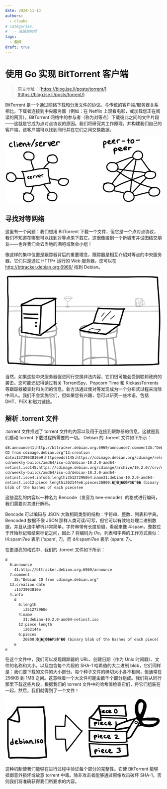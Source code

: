 ```yaml
---
date: 2024-11-13
authors:
  - cloaks
# categories:
#   - 高级架构师
tags:
  - 翻译
draft: true
---
```


# 使用 Go 实现 BitTorrent 客户端

> 原文地址：[https://blog.jse.li/posts/torrent/](https://blog.jse.li/posts/torrent/)

BitTorrent 是一个通过网络下载和分发文件的协议。与传统的客户端/服务器关系相比，下载者连接到中央服务器（例如：在 Netflix 上观看电影，或加载您正在阅读的网页），BitTorrent 网络中的参与者（称为对等点）下载彼此之间的文件片段——这就是它成为点对点协议的原因。我们将研究其工作原理，并构建我们自己的客户端，该客户端可以找到同行并在它们之间交换数据。

![](images/image.png)

## 寻找对等网络

这里有一个问题：我们想用 BitTorrent 下载一个文件，但它是一个点对点协议，我们不知道在哪里可以找到对等点来下载它。这很像搬到一个新城市并试图结交朋友——也许我们会去当地的酒吧或聚会小组！

像这样的集中位置是跟踪器背后的重要理念，跟踪器是相互介绍对等点的中央服务器。它们只是通过 HTTP* 运行的 Web 服务器，您可以在 http://bttracker.debian.org:6969/ 找到 Debian。

![](images/image-1.png)

当然，如果这些中央服务器促进同行交换非法内容，它们很可能会受到联邦政府的袭击。您可能还记得读过有关 TorrentSpy、Popcorn Time 和 KickassTorrents 等跟踪器被查封和关闭的信息。新方法通过使对等发现成为一个分布式过程来消除中间人。我们不会实施它们，但如果您有兴趣，您可以研究一些术语，包括 DHT、PEX 和磁力链接。

## 解析 .torrent 文件

.torrent 文件描述了 torrent 文件的内容以及用于连接到跟踪器的信息。这就是我们启动 torrent 下载过程所需要的一切。 Debian 的 .torrent 文件如下所示：

``` plain
d8:announce41:http://bttracker.debian.org:6969/announce7:comment35:"Debian CD from cdimage.debian.org"13:creation datei1573903810e9:httpseedsl145:https://cdimage.debian.org/cdimage/release/10.2.0//srv/cdbuilder.debian.org/dst/deb-cd/weekly-builds/amd64/iso-cd/debian-10.2.0-amd64-netinst.iso145:https://cdimage.debian.org/cdimage/archive/10.2.0//srv/cdbuilder.debian.org/dst/deb-cd/weekly-builds/amd64/iso-cd/debian-10.2.0-amd64-netinst.isoe4:infod6:lengthi351272960e4:name31:debian-10.2.0-amd64-netinst.iso12:piece lengthi262144e6:pieces26800:�����PS�^�� (binary blob of the hashes of each piece)ee
```

这些混乱的内容以一种名为 Bencode（发音为 bee-encode）的格式进行编码，我们需要对其进行解码。

Bencode 可以编码与 JSON 大致相同类型的结构：字符串、整数、列表和字典。 Bencoded 数据不像 JSON 那样人类可读/可写，但它可以有效地处理二进制数据，并且从流中解析非常简单。字符串带有长度前缀，看起来像 4:spam。整数位于开始标记和结束标记之间，因此 7 将编码为 i7e。列表和字典的工作方式类似：l4:spami7ee 表示 ['spam', 7]，而 d4:spami7ee 表示 {spam: 7}。

在更漂亮的格式中，我们的 .torrent 文件如下所示：

```plain
d
  8:announce
    41:http://bttracker.debian.org:6969/announce
  7:comment
    35:"Debian CD from cdimage.debian.org"
  13:creation date
    i1573903810e
  4:info
    d
      6:length
        i351272960e
      4:name
        31:debian-10.2.0-amd64-netinst.iso
      12:piece length
        i262144e
      6:pieces
        26800:�����PS�^�� (binary blob of the hashes of each piece)
    e
e
```

在这个文件中，我们可以发现跟踪器的 URL、创建日期（作为 Unix 时间戳）、文件的名称和大小，以及包含每个片段的 SHA-1 哈希值的大二进制 blob，它们同样是：我们要下载的文件的大小部分。每个种子文件的确切大小各不相同，但通常在 256KB 到 1MB 之间。这意味着一个大文件可能由数千个部分组成。我们将从同行那里下载这些片段，根据我们的 torrent 文件中的哈希值检查它们，将它们组装在一起，然后，我们就得到了一个文件！

![](images/image-2.png)

这种机制使我们能够在进行过程中验证每个部分的完整性。它使 BitTorrent 能够抵御意外损坏或故意 torrent 中毒。除非攻击者能够通过原像攻击破坏 SHA-1，否则我们将准确获得我们所要求的内容。